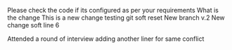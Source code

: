 Please check the code if its configured as per your requirements
What is the change 
This is a new change testing git soft reset
New branch v.2
New change soft
line 6

Attended a round of interview 
adding another liner for same conflict